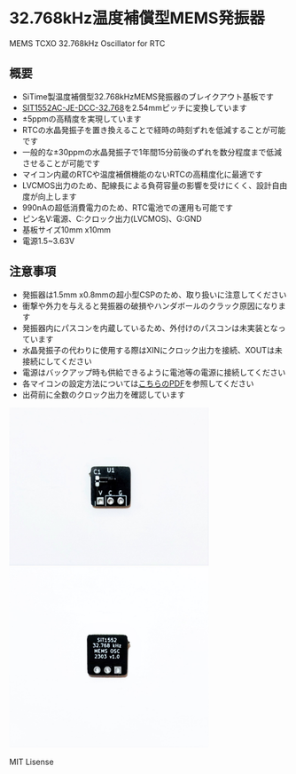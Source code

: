 # 32.768kHz温度補償型MEMS発振器
MEMS TCXO 32.768kHz Oscillator for RTC

## 概要 
  * SiTime製温度補償型32.768kHzMEMS発振器のブレイクアウト基板です 
  * [SIT1552AC-JE-DCC-32.768][1]を2.54mmピッチに変換しています  
  * ±5ppmの高精度を実現しています
  * RTCの水晶発振子を置き換えることで経時の時刻ずれを低減することが可能です  
  * 一般的な±30ppmの水晶発振子で1年間15分前後のずれを数分程度まで低減させることが可能です  
  * マイコン内蔵のRTCや温度補償機能のないRTCの高精度化に最適です  
  * LVCMOS出力のため、配線長による負荷容量の影響を受けにくく、設計自由度が向上します  
  * 990nAの超低消費電力のため、RTC電池での運用も可能です  
  * ピン名V:電源、C:クロック出力(LVCMOS)、G:GND  
  * 基板サイズ10mm x10mm
  * 電源1.5~3.63V
  
## 注意事項
  * 発振器は1.5mm x0.8mmの超小型CSPのため、取り扱いに注意してください  
  * 衝撃や外力を与えると発振器の破損やハンダボールのクラック原因になります  
  * 発振器内にパスコンを内蔵しているため、外付けのパスコンは未実装となっています  
  * 水晶発振子の代わりに使用する際はXINにクロック出力を接続、XOUTは未接続にしてください  
  * 電源はバックアップ時も供給できるように電池等の電源に接続してください  
  * 各マイコンの設定方法については[こちらのPDF][2]を参照してください
  * 出荷前に全数のクロック出力を確認しています  
  
<img src="https://raw.githubusercontent.com/meerstern/MEMS_TCXO_32kOSC/main/IMG/img1.jpg" width="360">
<img src="https://raw.githubusercontent.com/meerstern/MEMS_TCXO_32kOSC/main/IMG/img2.JPG" width="360">

  MIT Lisense
  
  [1]: https://www.sitime.com/products/32-khz-tcxos/sit1552
  [2]: https://www.sitime.com/api/gated/AN10037-SiT15xx-Optimized-Settings-for-32kHz-Inputs-MCUs.pdf
